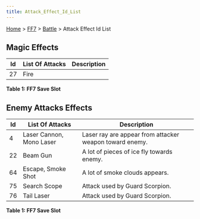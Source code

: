 ```yaml
---
title: Attack_Effect_Id_List
---
```


[Home](../../index.md) > [FF7](../../FF7.md) > [Battle](../Battle.md) > Attack Effect Id List

## Magic Effects

| Id  | List Of Attacks | Description |
|-----|-----------------|-------------|
| 27  | Fire            |             |

**Table 1: FF7 Save Slot**

## Enemy Attacks Effects

| Id  | List Of Attacks          | Description                                             |
|-----|--------------------------|---------------------------------------------------------|
| 4   | Laser Cannon, Mono Laser | Laser ray are appear from attacker weapon toward enemy. |
| 22  | Beam Gun                 | A lot of pieces of ice fly towards enemy.               |
| 64  | Escape, Smoke Shot       | A lot of smoke clouds appears.                          |
| 75  | Search Scope             | Attack used by Guard Scorpion.                          |
| 76  | Tail Laser               | Attack used by Guard Scorpion.                          |

**Table 1: FF7 Save Slot**
